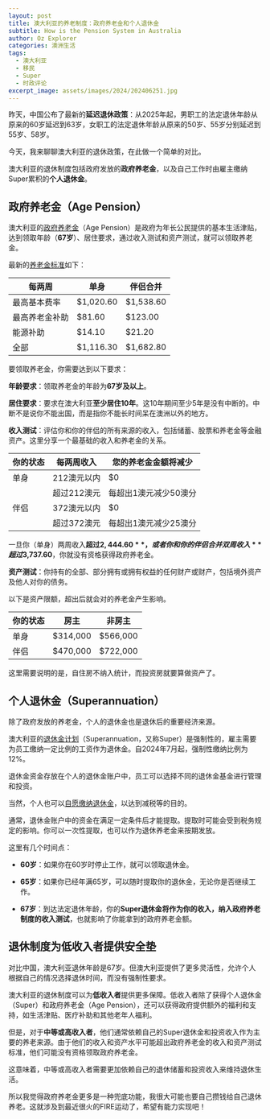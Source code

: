 ```yaml
---
layout: post
title: 澳大利亚的养老制度：政府养老金和个人退休金
subtitle: How is the Pension System in Australia
author: Oz Explorer
categories: 澳洲生活
tags:
  - 澳大利亚
  - 移民
  - Super
  - 时政评论
excerpt_image: assets/images/2024/202406251.jpg
---
```

昨天，中国公布了最新的**延迟退休政策**：从2025年起，男职工的法定退休年龄从原来的60岁延迟到63岁，女职工的法定退休年龄从原来的50岁、55岁分别延迟到55岁、58岁。

今天，我来聊聊澳大利亚的退休政策，在此做一个简单的对比。

澳大利亚的退休制度包括政府发放的**政府养老金**，以及自己工作时由雇主缴纳Super累积的**个人退休金**。

## 政府养老金（Age Pension）

澳大利亚的[政府养老金](https://www.servicesaustralia.gov.au/age-pension)（Age Pension）是政府为年长公民提供的基本生活津贴，达到领取年龄（**67岁**）、居住要求，通过收入测试和资产测试，就可以领取养老金。

最新的[养老金标准](https://www.servicesaustralia.gov.au/how-much-age-pension-you-can-get?context=22526)如下：

| 每两周| 单身 | 伴侣合并|
|---|---|---|
|最高基本费率|$1,020.60|$1,538.60|
|最高养老金补助|$81.60|$123.00|
|能源补助|$14.10|$21.20|
|全部|$1,116.30|$1,682.80|

要领取养老金，你需要达到以下要求：

**年龄要求**：领取养老金的年龄为**67岁及以上**。

**居住要求**：要求在澳大利亚**至少居住10年**。这10年期间至少5年是没有中断的。中断不是说你不能出国，而是指你不能长时间呆在澳洲以外的地方。

**收入测试**：评估你和你的伴侣的所有来源的收入，包括储蓄、股票和养老金等金融资产。这里分享一个最基础的收入和养老金的关系。

|你的状态|每两周收入|您的养老金金额将减少|
|---|---|---|
|单身|212澳元以内|$0|
||超过212澳元|每超出1澳元减少50澳分|
|伴侣|372澳元以内|$0|
||超过372澳元|每超出1澳元减少25澳分|

一旦你（单身）两周收入**超过$2,444.60**，或者你和你的伴侣合并双周收入**超过$3,737.60**，你就没有资格获得政府养老金。

**资产测试**：你持有的全部、部分拥有或拥有权益的任何财产或财产，包括境外资产及他人对你的债务。

以下是资产限额，超出后就会对的养老金产生影响。

|你的状态|房主|非房主|
|---|---|---|
|单身|$314,000|$566,000|
|伴侣|$470,000|$722,000|

这里需要说明的是，自住房不纳入统计，而投资房就要算做资产了。

## 个人退休金（Superannuation）

除了政府发放的养老金，个人的退休金也是退休后的重要经济来源。

澳大利亚的[退休金计划](https://www.servicesaustralia.gov.au/superannuation?context=22526)（Superannuation，又称Super）是强制性的，雇主需要为员工缴纳一定比例的工资作为退休金。自2024年7月起，强制性缴纳比例为12%。

退休金资金存放在个人的退休金账户中，员工可以选择不同的退休金基金进行管理和投资。

当然，个人也可以[自愿缴纳退休金](https://www.ozexplorers.com/投资理财/2024/06/25/transfer-personal-contribution-to-my-super-to-get-a-government-co-contribution.html)，以达到减税等的目的。

通常，退休金账户中的资金在满足一定条件后才能提取。提取时可能会受到税务规定的影响。你可以一次性提取，也可以作为退休养老金来按期发放。

这里有几个时间点：

- **60岁**：如果你在60岁时停止工作，就可以领取退休金。

- **65岁**：如果你已经年满65岁，可以随时提取你的退休金，无论你是否继续工作。

- **67岁**：到达法定退休年龄，你的**Super退休金将作为你的收入，纳入政府养老制度的收入测试**，也就影响了你能拿到的政府养老金额。

## 退休制度为低收入者提供安全垫

对比中国，澳大利亚退休年龄是67岁。但澳大利亚提供了更多灵活性，允许个人根据自己的情况选择退休时间，而没有强制性要求。

澳大利亚的退休制度可以为**低收入者**提供更多保障。低收入者除了获得个人退休金（Super）和政府养老金（Age Pension），还可以获得政府提供额外的福利和支持，如生活津贴、医疗补助和其他老年人福利。

但是，对于**中等或高收入者**，他们通常依赖自己的Super退休金和投资收入作为主要的养老来源。由于他们的收入和资产水平可能超出政府养老金的收入和资产测试标准，他们可能没有资格领取政府养老金。

这意味着，中等或高收入者需要更加依赖自己的退休储蓄和投资收入来维持退休生活。

所以我觉得政府养老金更多是一种兜底功能，我很大可能也要自己攒钱给自己退休养老。这就涉及到最近很火的FIRE运动了，希望有能力实现吧！
